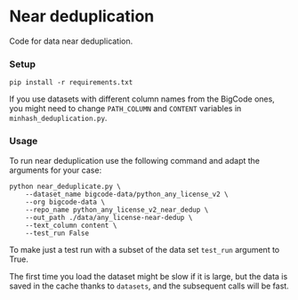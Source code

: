 # Near deduplication

Code for data near deduplication.

### Setup 
````
pip install -r requirements.txt
````

If you use datasets with different column names from the BigCode ones, you might need to change `PATH_COLUMN` and `CONTENT` variables in `minhash_deduplication.py`. 

### Usage 
To run near deduplication use the following command and adapt the arguments for your case:
````
python near_deduplicate.py \
    --dataset_name bigcode-data/python_any_license_v2 \
    --org bigcode-data \
    --repo_name python_any_license_v2_near_dedup \
    --out_path ./data/any_license-near-dedup \
    --text_column content \
    --test_run False
```` 
To make just a test run with a subset of the data set `test_run` argument to True. 

The first time you load the dataset might be slow if it is large, but the data is saved in the cache thanks to `datasets`, and the subsequent calls will be fast.
